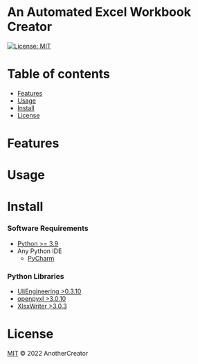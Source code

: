 # An Automated Excel Workbook Creator
[![License: MIT](https://img.shields.io/badge/License-MIT-yellow.svg)](LICENSE)

# Table of contents
- [Features](#features)
- [Usage](#usage)
- [Install](#install)
- [License](#license)

# Features

# Usage

# Install
### Software Requirements
- [Python >= 3.9](https://www.python.org/downloads/)
- Any Python IDE
  - [PyCharm](https://www.jetbrains.com/pycharm/download/)

### Python Libraries
- [UliEngineering >0.3.10](https://pypi.org/project/UliEngineering/)
- [openpyxl >3.0.10](https://pypi.org/project/openpyxl/)
- [XlsxWriter >3.0.3 ](https://pypi.org/project/XlsxWriter/)

# License
[MIT](LICENSE) © 2022 AnotherCreator
